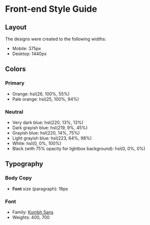 # Front-end Style Guide

## Layout

The designs were created to the following widths:

- Mobile: 375px
- Desktop: 1440px


## Colors

### Primary

- Orange: hsl(26, 100%, 55%)
- Pale orange: hsl(25, 100%, 94%)

### Neutral

- Very dark blue: hsl(220, 13%, 13%)
- Dark grayish blue: hsl(219, 9%, 45%)
- Grayish blue: hsl(220, 14%, 75%)
- Light grayish blue: hsl(223, 64%, 98%)
- White: hsl(0, 0%, 100%)
- Black (with 75% opacity for lightbox background): hsl(0, 0%, 0%)

## Typography

### Body Copy

- **Font** size (paragraph): 16px

### Font

- Family: [Kumbh Sans](https://fonts.google.com/specimen/Kumbh+Sans)
- Weights: 400, 700
